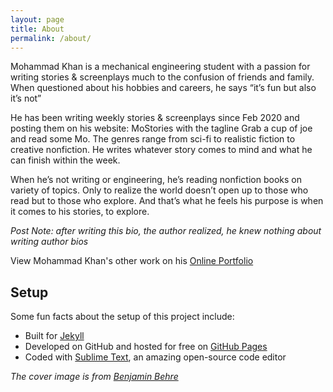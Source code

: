 ```yaml
---
layout: page
title: About
permalink: /about/
---
```


<!-- <p class="message">
  Hey there! This page is included as an example. Feel free to customize it for your own use upon downloading. Carry on!
</p> -->

Mohammad Khan is a mechanical engineering student with a passion for writing stories & screenplays much to the confusion of friends and family. When questioned about his hobbies and careers, he says “it’s fun but also it’s not”

He has been writing weekly stories & screenplays since Feb 2020 and posting them on his website: MoStories with the tagline Grab a cup of joe and read some Mo. The genres range from sci-fi to realistic fiction to creative nonfiction. He writes whatever story comes to mind and what he can finish within the week.

When he’s not writing or engineering, he’s reading nonfiction books on variety of topics. Only to realize the world doesn’t open up to those who read but to those who explore. And that’s what he feels his purpose is when it comes to his stories, to explore.

*Post Note: after writing this bio, the author realized, he knew nothing about writing author bios*

View Mohammad Khan's other work on his [Online Portfolio](https://mohammadkhan-3.github.io/resume/)


## Setup

Some fun facts about the setup of this project include:

- Built for [Jekyll](https://jekyllrb.com)
- Developed on GitHub and hosted for free on [GitHub Pages](https://pages.github.com)
- Coded with [Sublime Text](https://www.sublimetext.com/), an amazing open-source code editor

*The cover image is from [Benjamin Behre](https://unsplash.com/@hellothisisbenjamin)*
